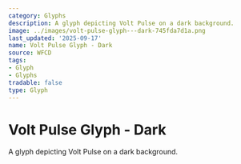 ```yaml
---
category: Glyphs
description: A glyph depicting Volt Pulse on a dark background.
image: ../images/volt-pulse-glyph---dark-745fda7d1a.png
last_updated: '2025-09-17'
name: Volt Pulse Glyph - Dark
source: WFCD
tags:
- Glyph
- Glyphs
tradable: false
type: Glyph
---
```


# Volt Pulse Glyph - Dark

A glyph depicting Volt Pulse on a dark background.

